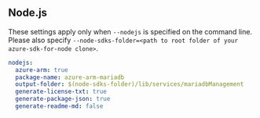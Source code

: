 ## Node.js

These settings apply only when `--nodejs` is specified on the command line.
Please also specify `--node-sdks-folder=<path to root folder of your azure-sdk-for-node clone>`.

``` yaml $(nodejs)
nodejs:
  azure-arm: true
  package-name: azure-arm-mariadb
  output-folder: $(node-sdks-folder)/lib/services/mariadbManagement
  generate-license-txt: true
  generate-package-json: true
  generate-readme-md: false
```
